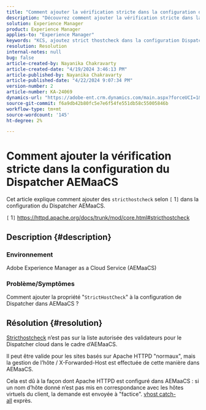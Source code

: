 ```yaml
---
title: "Comment ajouter la vérification stricte dans la configuration du Dispatcher AEMaaCS"
description: "Découvrez comment ajouter la vérification stricte dans la configuration du Dispatcher AEMaaCS."
solution: Experience Manager
product: Experience Manager
applies-to: "Experience Manager"
keywords: "KCS, ajoutez strict thostcheck dans la configuration Dispatcher AEMaaCS, experience manager, cloud"
resolution: Resolution
internal-notes: null
bug: false
article-created-by: Nayanika Chakravarty
article-created-date: "4/19/2024 3:46:13 PM"
article-published-by: Nayanika Chakravarty
article-published-date: "4/22/2024 9:07:34 PM"
version-number: 2
article-number: KA-24069
dynamics-url: "https://adobe-ent.crm.dynamics.com/main.aspx?forceUCI=1&pagetype=entityrecord&etn=knowledgearticle&id=2b182eee-63fe-ee11-a1ff-6045bd0065f9"
source-git-commit: f6a9db42b80fc5e7e6f54fe551db58c55005846b
workflow-type: tm+mt
source-wordcount: '145'
ht-degree: 2%

---
```


# Comment ajouter la vérification stricte dans la configuration du Dispatcher AEMaaCS


Cet article explique comment ajouter des `stricthostcheck` selon `[` 1`]`  dans la configuration du Dispatcher AEMaaCS.

`[` 1`]`  https://httpd.apache.org/docs/trunk/mod/core.html#stricthostcheck

## Description {#description}


### Environnement

Adobe Experience Manager as a Cloud Service (AEMaaCS)

### Problème/Symptômes

Comment ajouter la propriété &quot;`StrictHostCheck`&quot; à la configuration de Dispatcher dans AEMaaCS ?


## Résolution {#resolution}


[Stricthostcheck](https://httpd.apache.org/docs/trunk/mod/core.html#stricthostcheck) n’est pas sur la liste autorisée des validateurs pour le Dispatcher cloud dans le cadre d’AEMaaCS.

Il peut être valide pour les sites basés sur Apache HTTPD &quot;normaux&quot;, mais la gestion de l’hôte / X-Forwarded-Host est effectuée de cette manière dans AEMaaCS.

Cela est dû à la façon dont Apache HTTPD est configuré dans AEMaaCS : si un nom d’hôte donné n’est pas mis en correspondance avec les hôtes virtuels du client, la demande est envoyée à &quot;factice&quot;. [vhost catch-all](https://github.com/adobe/aem-project-archetype/blob/develop/src/main/archetype/dispatcher.cloud/src/conf.d/dispatcher_vhost.conf#L277-L307) exprès.
